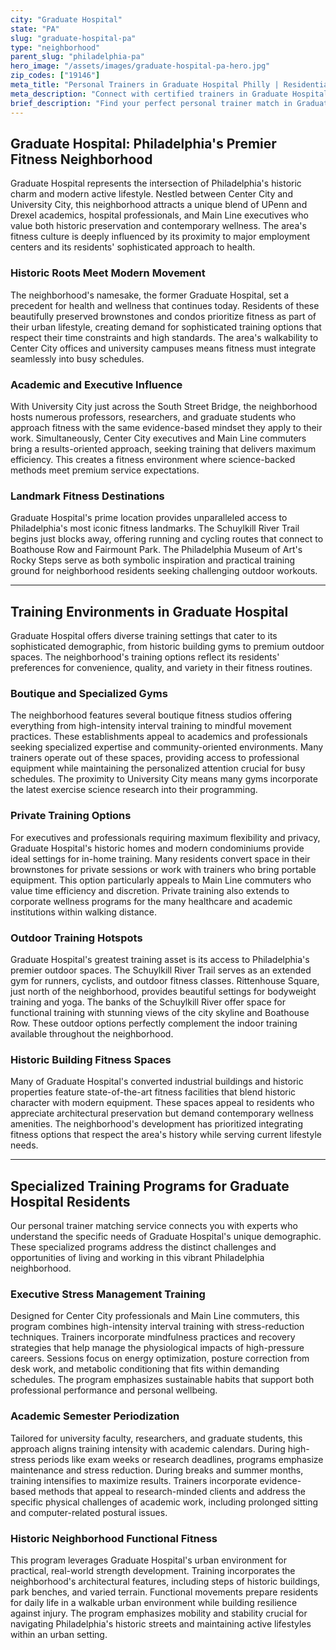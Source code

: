 ```yaml
---
city: "Graduate Hospital"
state: "PA"
slug: "graduate-hospital-pa"
type: "neighborhood"
parent_slug: "philadelphia-pa"
hero_image: "/assets/images/graduate-hospital-pa-hero.jpg"
zip_codes: ["19146"]
meta_title: "Personal Trainers in Graduate Hospital Philly | Residential & Academic Fitness"
meta_description: "Connect with certified trainers in Graduate Hospital. Specialists in high-density residential training, academic area wellness, and community gyms."
brief_description: "Find your perfect personal trainer match in Graduate Hospital, Philadelphia. Our service connects busy professionals, UPenn/Drexel academics, and Main Line commuters with certified trainers who understand your neighborhood's active lifestyle. Whether you prefer sessions at local boutique gyms, outdoor workouts along the Schuylkill River Trail, or private training in your historic home, we match you with experts in stress management, functional fitness, and executive wellness. Stop searching and start transforming with a trainer who knows Philadelphia's unique fitness landscape and can help you achieve sustainable results around your demanding schedule."
---
```

## Graduate Hospital: Philadelphia's Premier Fitness Neighborhood

Graduate Hospital represents the intersection of Philadelphia's historic charm and modern active lifestyle. Nestled between Center City and University City, this neighborhood attracts a unique blend of UPenn and Drexel academics, hospital professionals, and Main Line executives who value both historic preservation and contemporary wellness. The area's fitness culture is deeply influenced by its proximity to major employment centers and its residents' sophisticated approach to health.

### Historic Roots Meet Modern Movement

The neighborhood's namesake, the former Graduate Hospital, set a precedent for health and wellness that continues today. Residents of these beautifully preserved brownstones and condos prioritize fitness as part of their urban lifestyle, creating demand for sophisticated training options that respect their time constraints and high standards. The area's walkability to Center City offices and university campuses means fitness must integrate seamlessly into busy schedules.

### Academic and Executive Influence

With University City just across the South Street Bridge, the neighborhood hosts numerous professors, researchers, and graduate students who approach fitness with the same evidence-based mindset they apply to their work. Simultaneously, Center City executives and Main Line commuters bring a results-oriented approach, seeking training that delivers maximum efficiency. This creates a fitness environment where science-backed methods meet premium service expectations.

### Landmark Fitness Destinations

Graduate Hospital's prime location provides unparalleled access to Philadelphia's most iconic fitness landmarks. The Schuylkill River Trail begins just blocks away, offering running and cycling routes that connect to Boathouse Row and Fairmount Park. The Philadelphia Museum of Art's Rocky Steps serve as both symbolic inspiration and practical training ground for neighborhood residents seeking challenging outdoor workouts.

---

## Training Environments in Graduate Hospital

Graduate Hospital offers diverse training settings that cater to its sophisticated demographic, from historic building gyms to premium outdoor spaces. The neighborhood's training options reflect its residents' preferences for convenience, quality, and variety in their fitness routines.

### Boutique and Specialized Gyms

The neighborhood features several boutique fitness studios offering everything from high-intensity interval training to mindful movement practices. These establishments appeal to academics and professionals seeking specialized expertise and community-oriented environments. Many trainers operate out of these spaces, providing access to professional equipment while maintaining the personalized attention crucial for busy schedules. The proximity to University City means many gyms incorporate the latest exercise science research into their programming.

### Private Training Options

For executives and professionals requiring maximum flexibility and privacy, Graduate Hospital's historic homes and modern condominiums provide ideal settings for in-home training. Many residents convert space in their brownstones for private sessions or work with trainers who bring portable equipment. This option particularly appeals to Main Line commuters who value time efficiency and discretion. Private training also extends to corporate wellness programs for the many healthcare and academic institutions within walking distance.

### Outdoor Training Hotspots

Graduate Hospital's greatest training asset is its access to Philadelphia's premier outdoor spaces. The Schuylkill River Trail serves as an extended gym for runners, cyclists, and outdoor fitness classes. Rittenhouse Square, just north of the neighborhood, provides beautiful settings for bodyweight training and yoga. The banks of the Schuylkill River offer space for functional training with stunning views of the city skyline and Boathouse Row. These outdoor options perfectly complement the indoor training available throughout the neighborhood.

### Historic Building Fitness Spaces

Many of Graduate Hospital's converted industrial buildings and historic properties feature state-of-the-art fitness facilities that blend historic character with modern equipment. These spaces appeal to residents who appreciate architectural preservation but demand contemporary wellness amenities. The neighborhood's development has prioritized integrating fitness options that respect the area's history while serving current lifestyle needs.

---

## Specialized Training Programs for Graduate Hospital Residents

Our personal trainer matching service connects you with experts who understand the specific needs of Graduate Hospital's unique demographic. These specialized programs address the distinct challenges and opportunities of living and working in this vibrant Philadelphia neighborhood.

### Executive Stress Management Training

Designed for Center City professionals and Main Line commuters, this program combines high-intensity interval training with stress-reduction techniques. Trainers incorporate mindfulness practices and recovery strategies that help manage the physiological impacts of high-pressure careers. Sessions focus on energy optimization, posture correction from desk work, and metabolic conditioning that fits within demanding schedules. The program emphasizes sustainable habits that support both professional performance and personal wellbeing.

### Academic Semester Periodization

Tailored for university faculty, researchers, and graduate students, this approach aligns training intensity with academic calendars. During high-stress periods like exam weeks or research deadlines, programs emphasize maintenance and stress reduction. During breaks and summer months, training intensifies to maximize results. Trainers incorporate evidence-based methods that appeal to research-minded clients and address the specific physical challenges of academic work, including prolonged sitting and computer-related postural issues.

### Historic Neighborhood Functional Fitness

This program leverages Graduate Hospital's urban environment for practical, real-world strength development. Training incorporates the neighborhood's architectural features, including steps of historic buildings, park benches, and varied terrain. Functional movements prepare residents for daily life in a walkable urban environment while building resilience against injury. The program emphasizes mobility and stability crucial for navigating Philadelphia's historic streets and maintaining active lifestyles within an urban setting.